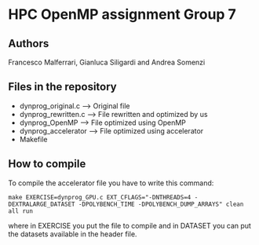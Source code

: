 # HPC OpenMP assignment Group 7

## Authors
Francesco Malferrari, Gianluca Siligardi and Andrea Somenzi

## Files in the repository
* dynprog_original.c --> Original file
* dynprog_rewritten.c --> File rewritten and optimized by us
* dynprog_OpenMP --> File optimized using OpenMP
* dynprog_accelerator --> File optimized using accelerator
* Makefile

## How to compile
To compile the accelerator file you have to write this command:
```
make EXERCISE=dynprog_GPU.c EXT_CFLAGS="-DNTHREADS=4 -DEXTRALARGE_DATASET -DPOLYBENCH_TIME -DPOLYBENCH_DUMP_ARRAYS" clean all run
```
where in EXERCISE you put the file to compile and in DATASET you can put the datasets available in the header file.